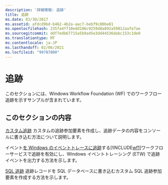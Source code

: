 ```yaml
---
description: '詳細情報: 追跡'
title: 追跡
ms.date: 03/30/2017
ms.assetid: afdcd9bd-b462-4b2a-aac7-bebf9c80be81
ms.openlocfilehash: 235fa4ff10edd186c9259d8a892a59012aafe7ae
ms.sourcegitcommit: ddf7edb67715a5b9a45e3dd44536dabc153c1de0
ms.translationtype: MT
ms.contentlocale: ja-JP
ms.lasthandoff: 02/06/2021
ms.locfileid: "99787800"
---
```

# <a name="tracking"></a>追跡

このセクションには、Windows Workflow Foundation (WF) でのワークフロー追跡を示すサンプルが含まれています。

## <a name="in-this-section"></a>このセクションの内容

 [カスタム追跡](custom-tracking.md) カスタムの追跡参加要素を作成し、追跡データの内容をコンソールに書き込む方法について説明します。

 イベント[を Windows のイベントトレースに追跡](tracking-events-into-event-tracing-in-windows.md)する[!INCLUDE[wf1](../../../../includes/wf1-md.md)]ワークフローサービスで追跡を有効にし、Windows イベントトレーシング (ETW) で追跡イベントを出力する方法を示します。

 [SQL 追跡](sql-tracking.md) 追跡レコードを SQL データベースに書き込むカスタム SQL 追跡参加要素を作成する方法を示します。
